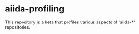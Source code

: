 # aiida-profiling

This repository is a beta that profiles various aspects of 'aiida-*' repositories. 
